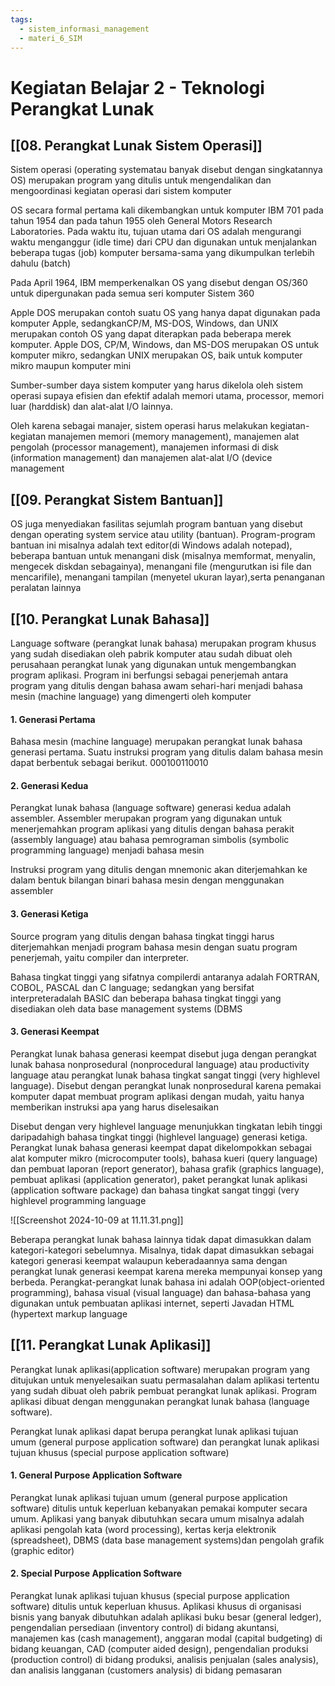 ```yaml
---
tags:
  - sistem_informasi_management
  - materi_6_SIM
---
```

# Kegiatan Belajar 2 - Teknologi Perangkat Lunak

## [[08. Perangkat Lunak Sistem Operasi]]

Sistem operasi (operating systematau banyak disebut dengan singkatannya OS) merupakan program yang ditulis untuk mengendalikan dan mengoordinasi kegiatan operasi dari sistem komputer

OS secara formal pertama kali dikembangkan untuk komputer IBM 701 pada tahun 1954 dan pada tahun 1955 oleh General Motors Research Laboratories. Pada waktu itu, tujuan utama dari OS adalah mengurangi waktu menganggur (idle time) dari CPU dan digunakan untuk menjalankan beberapa tugas (job) komputer bersama-sama yang dikumpulkan terlebih dahulu (batch)

Pada April 1964, IBM memperkenalkan OS yang disebut dengan OS/360 untuk dipergunakan pada semua seri komputer Sistem 360

Apple DOS merupakan contoh suatu OS yang hanya dapat digunakan pada komputer Apple, sedangkanCP/M, MS-DOS, Windows, dan UNIX merupakan contoh OS yang dapat diterapkan pada beberapa merek komputer. Apple DOS, CP/M, Windows, dan MS-DOS merupakan OS untuk komputer mikro, sedangkan UNIX merupakan OS, baik untuk komputer mikro maupun komputer mini

Sumber-sumber daya sistem komputer yang harus dikelola oleh sistem operasi supaya efisien dan efektif adalah memori utama, processor, memori luar (harddisk) dan alat-alat I/O lainnya. 

Oleh karena sebagai manajer, sistem operasi harus melakukan kegiatan-kegiatan manajemen memori (memory management), manajemen alat pengolah (processor management), manajemen informasi di disk (information management) dan manajemen alat-alat I/O (device management



## [[09. Perangkat Sistem Bantuan]]

OS juga menyediakan fasilitas sejumlah program bantuan yang disebut dengan operating system service atau utility (bantuan). Program-program bantuan ini misalnya adalah text editor(di Windows adalah notepad), beberapa bantuan untuk menangani disk (misalnya memformat, menyalin, mengecek diskdan sebagainya), menangani file (mengurutkan isi file dan mencarifile), menangani tampilan (menyetel ukuran layar),serta penanganan peralatan lainnya




## [[10. Perangkat Lunak Bahasa]]

Language software (perangkat lunak bahasa) merupakan program khusus yang sudah disediakan oleh pabrik komputer atau sudah dibuat oleh perusahaan perangkat lunak yang digunakan untuk mengembangkan program aplikasi. Program ini berfungsi sebagai penerjemah antara program yang ditulis dengan bahasa awam sehari-hari menjadi bahasa mesin (machine language) yang dimengerti oleh komputer

#### 1. Generasi Pertama

Bahasa mesin (machine language) merupakan perangkat lunak bahasa generasi pertama. Suatu instruksi program yang ditulis dalam bahasa mesin dapat berbentuk sebagai berikut. 000100110010

#### 2. Generasi Kedua

Perangkat lunak bahasa (language software) generasi kedua adalah assembler. Assembler merupakan program yang digunakan untuk menerjemahkan program aplikasi yang ditulis dengan bahasa perakit (assembly language) atau bahasa pemrograman simbolis (symbolic programming language) menjadi bahasa mesin

Instruksi program yang ditulis dengan mnemonic akan diterjemahkan ke dalam bentuk bilangan binari bahasa mesin dengan menggunakan assembler

#### 3. Generasi Ketiga

Source program yang ditulis dengan bahasa tingkat tinggi harus diterjemahkan menjadi program bahasa mesin dengan suatu program penerjemah, yaitu compiler dan interpreter. 

Bahasa tingkat tinggi yang sifatnya compilerdi antaranya adalah FORTRAN, COBOL, PASCAL dan C language; sedangkan yang bersifat interpreteradalah BASIC dan beberapa bahasa tingkat tinggi yang disediakan oleh data base management systems (DBMS

#### 3. Generasi Keempat

Perangkat lunak bahasa generasi keempat disebut juga dengan perangkat lunak bahasa nonprosedural (nonprocedural language) atau productivity language atau perangkat lunak bahasa tingkat sangat tinggi (very highlevel language). Disebut dengan perangkat lunak nonprosedural karena pemakai komputer dapat membuat program aplikasi dengan mudah, yaitu hanya memberikan instruksi apa yang harus diselesaikan

Disebut dengan very highlevel language menunjukkan tingkatan lebih tinggi daripadahigh bahasa tingkat tinggi (highlevel language) generasi ketiga. Perangkat lunak bahasa generasi keempat dapat dikelompokkan sebagai alat komputer mikro (microcomputer tools), bahasa kueri (query language) dan pembuat laporan (report generator), bahasa grafik (graphics language), pembuat aplikasi (application generator), paket perangkat lunak aplikasi (application software package) dan bahasa tingkat sangat tinggi (very highlevel programming language

![[Screenshot 2024-10-09 at 11.11.31.png]]

Beberapa perangkat lunak bahasa lainnya tidak dapat dimasukkan dalam kategori-kategori sebelumnya. Misalnya, tidak dapat dimasukkan sebagai kategori generasi keempat walaupun keberadaannya sama dengan perangkat lunak generasi keempat karena mereka mempunyai konsep yang berbeda. Perangkat-perangkat lunak bahasa ini adalah OOP(object-oriented programming), bahasa visual (visual language) dan bahasa-bahasa yang digunakan untuk pembuatan aplikasi internet, seperti Javadan HTML (hypertext markup language



## [[11. Perangkat Lunak Aplikasi]]

Perangkat lunak aplikasi(application software) merupakan program yang ditujukan untuk menyelesaikan suatu permasalahan dalam aplikasi tertentu yang sudah dibuat oleh pabrik pembuat perangkat lunak aplikasi. Program aplikasi dibuat dengan menggunakan perangkat lunak bahasa (language software). 

Perangkat lunak aplikasi dapat berupa perangkat lunak aplikasi tujuan umum (general purpose application software) dan perangkat lunak aplikasi tujuan khusus (special purpose application software)

#### 1. General Purpose Application Software

Perangkat lunak aplikasi tujuan umum (general purpose application software) ditulis untuk keperluan kebanyakan pemakai komputer secara umum. Aplikasi yang banyak dibutuhkan secara umum misalnya adalah aplikasi pengolah kata (word processing), kertas kerja elektronik (spreadsheet), DBMS (data base management systems)dan pengolah grafik (graphic editor)

#### 2. Special Purpose Application Software

Perangkat lunak aplikasi tujuan khusus (special purpose application software) ditulis untuk keperluan khusus. Aplikasi khusus di organisasi bisnis yang banyak dibutuhkan adalah aplikasi buku besar (general ledger), pengendalian persediaan (inventory control) di bidang akuntansi, manajemen kas (cash management), anggaran modal (capital budgeting) di bidang keuangan, CAD (computer aided design), pengendalian produksi (production control) di bidang produksi, analisis penjualan (sales analysis), dan analisis langganan (customers analysis) di bidang pemasaran
